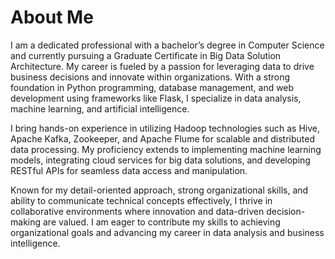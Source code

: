 # About Me
I am a dedicated professional with a bachelor’s degree in Computer Science and currently pursuing a Graduate Certificate in Big Data Solution Architecture. 
My career is fueled by a passion for leveraging data to drive business decisions and innovate within organizations. With a strong foundation in Python programming, database management, and web development using frameworks like Flask, I specialize in data analysis, machine learning, and artificial intelligence.

I bring hands-on experience in utilizing Hadoop technologies such as Hive, Apache Kafka, Zookeeper, and Apache Flume for scalable and distributed data processing. My proficiency extends to implementing machine learning models, integrating cloud services for big data solutions, and developing RESTful APIs for seamless data access and manipulation.

Known for my detail-oriented approach, strong organizational skills, and ability to communicate technical concepts effectively, I thrive in collaborative environments where innovation and data-driven decision-making are valued. I am eager to contribute my skills to achieving organizational goals and advancing my career in data analysis and business intelligence.
